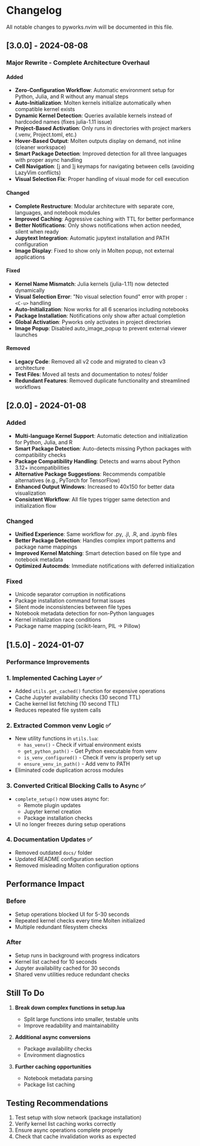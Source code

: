 # Changelog

All notable changes to pyworks.nvim will be documented in this file.

## [3.0.0] - 2024-08-08

### Major Rewrite - Complete Architecture Overhaul

#### Added
- **Zero-Configuration Workflow**: Automatic environment setup for Python, Julia, and R without any manual steps
- **Auto-Initialization**: Molten kernels initialize automatically when compatible kernel exists
- **Dynamic Kernel Detection**: Queries available kernels instead of hardcoded names (fixes julia-1.11 issue)
- **Project-Based Activation**: Only runs in directories with project markers (.venv, Project.toml, etc.)
- **Hover-Based Output**: Molten outputs display on demand, not inline (cleaner workspace)
- **Smart Package Detection**: Improved detection for all three languages with proper async handling
- **Cell Navigation**: [j and ]j keymaps for navigating between cells (avoiding LazyVim conflicts)
- **Visual Selection Fix**: Proper handling of visual mode for cell execution

#### Changed
- **Complete Restructure**: Modular architecture with separate core, languages, and notebook modules
- **Improved Caching**: Aggressive caching with TTL for better performance
- **Better Notifications**: Only shows notifications when action needed, silent when ready
- **Jupytext Integration**: Automatic jupytext installation and PATH configuration
- **Image Display**: Fixed to show only in Molten popup, not external applications

#### Fixed
- **Kernel Name Mismatch**: Julia kernels (julia-1.11) now detected dynamically
- **Visual Selection Error**: "No visual selection found" error with proper `:<C-u>` handling
- **Auto-Initialization**: Now works for all 6 scenarios including notebooks
- **Package Installation**: Notifications only show after actual completion
- **Global Activation**: Pyworks only activates in project directories
- **Image Popup**: Disabled auto_image_popup to prevent external viewer launches

#### Removed
- **Legacy Code**: Removed all v2 code and migrated to clean v3 architecture
- **Test Files**: Moved all tests and documentation to notes/ folder
- **Redundant Features**: Removed duplicate functionality and streamlined workflows

## [2.0.0] - 2024-01-08

### Added
- **Multi-language Kernel Support**: Automatic detection and initialization for Python, Julia, and R
- **Smart Package Detection**: Auto-detects missing Python packages with compatibility checks
- **Package Compatibility Handling**: Detects and warns about Python 3.12+ incompatibilities
- **Alternative Package Suggestions**: Recommends compatible alternatives (e.g., PyTorch for TensorFlow)
- **Enhanced Output Windows**: Increased to 40x150 for better data visualization
- **Consistent Workflow**: All file types trigger same detection and initialization flow

### Changed
- **Unified Experience**: Same workflow for .py, .jl, .R, and .ipynb files
- **Better Package Detection**: Handles complex import patterns and package name mappings
- **Improved Kernel Matching**: Smart detection based on file type and notebook metadata
- **Optimized Autocmds**: Immediate notifications with deferred initialization

### Fixed
- Unicode separator corruption in notifications
- Package installation command format issues
- Silent mode inconsistencies between file types
- Notebook metadata detection for non-Python languages
- Kernel initialization race conditions
- Package name mapping (scikit-learn, PIL → Pillow)

## [1.5.0] - 2024-01-07

### Performance Improvements

### 1. Implemented Caching Layer ✅
- Added `utils.get_cached()` function for expensive operations
- Cache Jupyter availability checks (30 second TTL)
- Cache kernel list fetching (10 second TTL)
- Reduces repeated file system calls

### 2. Extracted Common venv Logic ✅
- New utility functions in `utils.lua`:
  - `has_venv()` - Check if virtual environment exists
  - `get_python_path()` - Get Python executable from venv
  - `is_venv_configured()` - Check if venv is properly set up
  - `ensure_venv_in_path()` - Add venv to PATH
- Eliminated code duplication across modules

### 3. Converted Critical Blocking Calls to Async ✅
- `complete_setup()` now uses async for:
  - Remote plugin updates
  - Jupyter kernel creation
  - Package installation checks
- UI no longer freezes during setup operations

### 4. Documentation Updates ✅
- Removed outdated `docs/` folder
- Updated README configuration section
- Removed misleading Molten configuration options

## Performance Impact

### Before
- Setup operations blocked UI for 5-30 seconds
- Repeated kernel checks every time Molten initialized
- Multiple redundant filesystem checks

### After
- Setup runs in background with progress indicators
- Kernel list cached for 10 seconds
- Jupyter availability cached for 30 seconds
- Shared venv utilities reduce redundant checks

## Still To Do

1. **Break down complex functions in setup.lua**
   - Split large functions into smaller, testable units
   - Improve readability and maintainability

2. **Additional async conversions**
   - Package availability checks
   - Environment diagnostics

3. **Further caching opportunities**
   - Notebook metadata parsing
   - Package list caching

## Testing Recommendations

1. Test setup with slow network (package installation)
2. Verify kernel list caching works correctly
3. Ensure async operations complete properly
4. Check that cache invalidation works as expected